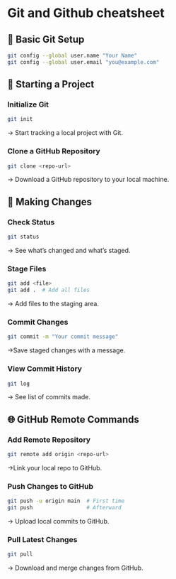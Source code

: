 # Git and Github cheatsheet

## 🔧 Basic Git Setup

```bash
git config --global user.name "Your Name"
git config --global user.email "you@example.com"

```

## 📁 Starting a Project

### Initialize Git

```bash
git init
```
-> Start tracking a local project with Git.

### Clone a GitHub Repository

```bash
git clone <repo-url>
```
-> Download a GitHub repository to your local machine.



## 📝 Making Changes

### Check Status

```bash
git status
```
-> See what’s changed and what’s staged.

### Stage Files

```bash
git add <file>
git add .  # Add all files
```
-> Add files to the staging area.

### Commit Changes

```bash
git commit -m "Your commit message"
```
->Save staged changes with a message.

### View Commit History

```bash
git log
```
-> See list of commits made.


## 🌐 GitHub Remote Commands

### Add Remote Repository

```bash
git remote add origin <repo-url>
```
->Link your local repo to GitHub.

### Push Changes to GitHub
```bash
git push -u origin main  # First time
git push                 # Afterward
```
-> Upload local commits to GitHub.

### Pull Latest Changes
```bash
git pull
```
-> Download and merge changes from GitHub.







